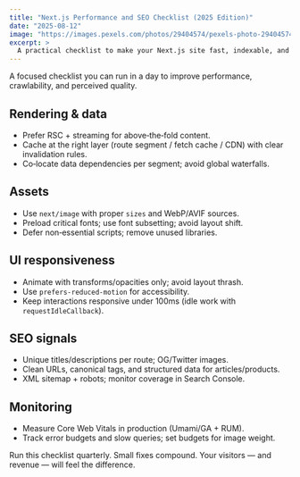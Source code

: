 ```yaml
---
title: "Next.js Performance and SEO Checklist (2025 Edition)"
date: "2025-08-12"
image: "https://images.pexels.com/photos/29404574/pexels-photo-29404574.jpeg"
excerpt: >
  A practical checklist to make your Next.js site fast, indexable, and resilient - without yak-shaving.
---
```


A focused checklist you can run in a day to improve performance, crawlability, and perceived quality.

## Rendering & data

- Prefer RSC + streaming for above‑the‑fold content.
- Cache at the right layer (route segment / fetch cache / CDN) with clear invalidation rules.
- Co‑locate data dependencies per segment; avoid global waterfalls.

## Assets

- Use `next/image` with proper `sizes` and WebP/AVIF sources.
- Preload critical fonts; use font subsetting; avoid layout shift.
- Defer non‑essential scripts; remove unused libraries.

## UI responsiveness

- Animate with transforms/opacities only; avoid layout thrash.
- Use `prefers-reduced-motion` for accessibility.
- Keep interactions responsive under 100ms (idle work with `requestIdleCallback`).

## SEO signals

- Unique titles/descriptions per route; OG/Twitter images.
- Clean URLs, canonical tags, and structured data for articles/products.
- XML sitemap + robots; monitor coverage in Search Console.

## Monitoring

- Measure Core Web Vitals in production (Umami/GA + RUM).
- Track error budgets and slow queries; set budgets for image weight.

Run this checklist quarterly. Small fixes compound. Your visitors — and revenue — will feel the difference.


